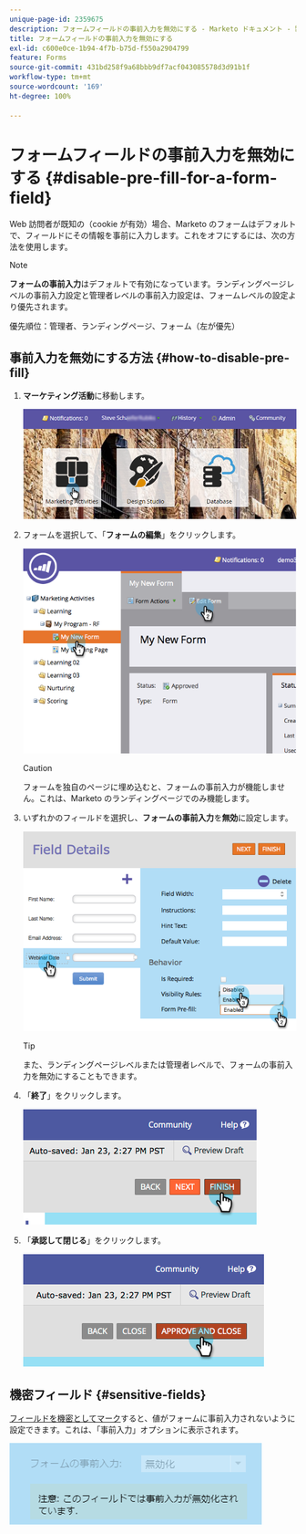 ```yaml
---
unique-page-id: 2359675
description: フォームフィールドの事前入力を無効にする - Marketo ドキュメント - 製品ドキュメント
title: フォームフィールドの事前入力を無効にする
exl-id: c600e0ce-1b94-4f7b-b75d-f550a2904799
feature: Forms
source-git-commit: 431bd258f9a68bbb9df7acf043085578d3d91b1f
workflow-type: tm+mt
source-wordcount: '169'
ht-degree: 100%

---
```


# フォームフィールドの事前入力を無効にする {#disable-pre-fill-for-a-form-field}

Web 訪問者が既知の（cookie が有効）場合、Marketo のフォームはデフォルトで、フィールドにその情報を事前に入力します。これをオフにするには、次の方法を使用します。

>[!NOTE]
>
>**フォームの事前入力**&#x200B;はデフォルトで有効になっています。ランディングページレベルの事前入力設定と管理者レベルの事前入力設定は、フォームレベルの設定より優先されます。
>
>優先順位：管理者、ランディングページ、フォーム（左が優先）

## 事前入力を無効にする方法 {#how-to-disable-pre-fill}

1. **マーケティング活動**&#x200B;に移動します。

   ![](assets/login-marketing-activities-7.png)

1. フォームを選択して、「**フォームの編集**」をクリックします。

   ![](assets/image2014-9-15-14-3a26-3a46.png)

   >[!CAUTION]
   >
   >フォームを独自のページに埋め込むと、フォームの事前入力が機能しません。これは、Marketo のランディングページでのみ機能します。

1. いずれかのフィールドを選択し、**フォームの事前入力**&#x200B;を&#x200B;**無効**&#x200B;に設定します。

   ![](assets/image2014-9-15-14-3a26-3a54.png)

   >[!TIP]
   >
   >また、ランディングページレベルまたは管理者レベルで、フォームの事前入力を無効にすることもできます。

1. 「**終了**」をクリックします。

   ![](assets/image2014-9-15-14-3a27-3a1.png)

1. 「**承認して閉じる**」をクリックします。

   ![](assets/image2014-9-15-14-3a27-3a6.png)

## 機密フィールド {#sensitive-fields}

[フィールドを機密としてマーク](/help/marketo/product-docs/administration/field-management/mark-a-field-as-sensitive.md)すると、値がフォームに事前入力されないように設定できます。これは、「事前入力」オプションに表示されます。

![](assets/disable-pre-fill.png)